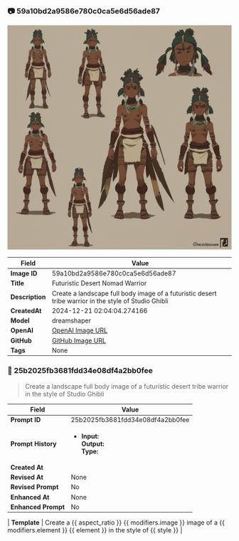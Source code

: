 

### 📷 59a10bd2a9586e780c0ca5e6d56ade87 


![data.id](./59a10bd2a9586e780c0ca5e6d56ade87.jpg)


| Field          | Value                                                                                                                     |
|----------------|---------------------------------------------------------------------------------------------------------------------------|
| **Image ID**             | 59a10bd2a9586e780c0ca5e6d56ade87                                                                                                             |
| **Title**           | Futuristic Desert Nomad Warrior                                                                                                       |
| **Description**           | Create a landscape full body image of a futuristic desert tribe warrior in the style of Studio Ghibli                                                                                                       |
| **CreatedAt**        | 2024-12-21 02:04:04.274166                                                                                                        |
| **Model**        | dreamshaper                                                                                                        |
| **OpenAI**         | [OpenAI Image URL](http://192.168.1.85:8081/generated-images/b641636772743.png)                                                                                |
| **GitHub**         | [GitHub Image URL](https://raw.githubusercontent.com/Caneta-Silva/GODZ/refs/heads/main/images/59a10bd2a9586e780c0ca5e6d56ade87/59a10bd2a9586e780c0ca5e6d56ade87.jpg)                                                                                |
| **Tags**       | None                                                                                                                   |

### 📜 25b2025fb3681fdd34e08df4a2bb0fee

> Create a landscape full body image of a futuristic desert tribe warrior in the style of Studio Ghibli

| Field          | Value                                                                                                                                                                      |
|----------------|----------------------------------------------------------------------------------------------------------------------------------------------------------------------------|
| **Prompt ID**  | 25b2025fb3681fdd34e08df4a2bb0fee                                                                                                                                                            |
| **Prompt History** | <ul><li>**Input:**  <br> **Output:**  <br> **Type:** </li></ul> |
| **Created At** |                                                                                                                                                    |
| **Revised At** | None                                                                                                                                                   |
| **Revised Prompt** | No                                                                                                                                                                      |
| **Enhanced At** | None                                                                                                                                                  |
| **Enhanced Prompt** | No                                                                                                                                                                    |

| **Template**   | Create a {{ aspect_ratio }} {{ modifiers.image }} image of a {{ modifiers.element }} {{ element }} in the style of {{ style }}                                                                                                                                           |


